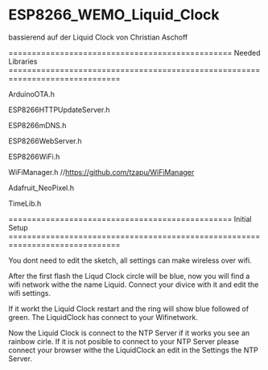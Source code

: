 # ESP8266_WEMO_Liquid_Clock

bassierend auf der Liquid Clock von Christian Aschoff

================================================ Needed Libraries ==============================================================================


ArduinoOTA.h

ESP8266HTTPUpdateServer.h

ESP8266mDNS.h

ESP8266WebServer.h

ESP8266WiFi.h   

WiFiManager.h          //https://github.com/tzapu/WiFiManager

Adafruit_NeoPixel.h

TimeLib.h

================================================ Initial Setup ==============================================================================

You dont need to edit the sketch, all settings can make wireless over wifi.

After the first flash the Liqud Clock circle will be blue, now you will find a wifi network withe the name Liquid.
Connect your divice with it and edit the wifi settings.

If it workt the Liquid Clock restart and the ring will show blue followed of green. The LiquidClock has connect to your Wifinetwork. 

Now the Liquid Clock is connect to the NTP Server if it works you see an rainbow cirle. If it is not posible to connect to your NTP Server please connect your browser withe the LiquidClock an edit in the Settings the NTP Server.


